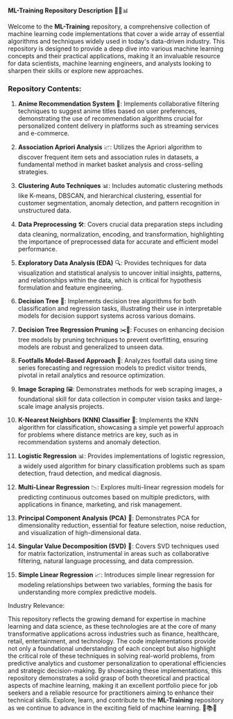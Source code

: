 **ML-Training Repository Description** 🧠🤖📊

Welcome to the **ML-Training** repository, a comprehensive collection of machine learning code implementations that cover a wide array of essential algorithms and techniques widely used in today's data-driven industry. This repository is designed to provide a deep dive into various machine learning concepts and their practical applications, making it an invaluable resource for data scientists, machine learning engineers, and analysts looking to sharpen their skills or explore new approaches.

### Repository Contents:

1. **Anime Recommendation System** 🎯: Implements collaborative filtering techniques to suggest anime titles based on user preferences, demonstrating the use of recommendation algorithms crucial for personalized content delivery in platforms such as streaming services and e-commerce.

2. **Association Apriori Analysis** 📈: Utilizes the Apriori algorithm to discover frequent item sets and association rules in datasets, a fundamental method in market basket analysis and cross-selling strategies.

3. **Clustering Auto Techniques** 📊: Includes automatic clustering methods like K-means, DBSCAN, and hierarchical clustering, essential for customer segmentation, anomaly detection, and pattern recognition in unstructured data.

4. **Data Preprocessing** 🛠️: Covers crucial data preparation steps including data cleaning, normalization, encoding, and transformation, highlighting the importance of preprocessed data for accurate and efficient model performance.

5. **Exploratory Data Analysis (EDA)** 🔍: Provides techniques for data visualization and statistical analysis to uncover initial insights, patterns, and relationships within the data, which is critical for hypothesis formulation and feature engineering.

6. **Decision Tree** 🌳: Implements decision tree algorithms for both classification and regression tasks, illustrating their use in interpretable models for decision support systems across various domains.

7. **Decision Tree Regression Pruning** ✂️🌳: Focuses on enhancing decision tree models by pruning techniques to prevent overfitting, ensuring models are robust and generalized to unseen data.

8. **Footfalls Model-Based Approach** 🛒: Analyzes footfall data using time series forecasting and regression models to predict visitor trends, pivotal in retail analytics and resource optimization.

9. **Image Scraping** 🖼️: Demonstrates methods for web scraping images, a foundational skill for data collection in computer vision tasks and large-scale image analysis projects.

10. **K-Nearest Neighbors (KNN) Classifier** 👥: Implements the KNN algorithm for classification, showcasing a simple yet powerful approach for problems where distance metrics are key, such as in recommendation systems and anomaly detection.

11. **Logistic Regression** 📊: Provides implementations of logistic regression, a widely used algorithm for binary classification problems such as spam detection, fraud detection, and medical diagnosis.

12. **Multi-Linear Regression** 📉: Explores multi-linear regression models for predicting continuous outcomes based on multiple predictors, with applications in finance, marketing, and risk management.

13. **Principal Component Analysis (PCA)** 📏: Demonstrates PCA for dimensionality reduction, essential for feature selection, noise reduction, and visualization of high-dimensional data.

14. **Singular Value Decomposition (SVD)** 🧩: Covers SVD techniques used for matrix factorization, instrumental in areas such as collaborative filtering, natural language processing, and data compression.

15. **Simple Linear Regression** 📈: Introduces simple linear regression for modeling relationships between two variables, forming the basis for understanding more complex predictive models.

 Industry Relevance:

This repository reflects the growing demand for expertise in machine learning and data science, as these technologies are at the core of many transformative applications across industries such as finance, healthcare, retail, entertainment, and technology. The code implementations provide not only a foundational understanding of each concept but also highlight the critical role of these techniques in solving real-world problems, from predictive analytics and customer personalization to operational efficiencies and strategic decision-making.
By showcasing these implementations, this repository demonstrates a solid grasp of both theoretical and practical aspects of machine learning, making it an excellent portfolio piece for job seekers and a reliable resource for practitioners aiming to enhance their technical skills.
Explore, learn, and contribute to the **ML-Training** repository as we continue to advance in the exciting field of machine learning. 🚀📚🤝
